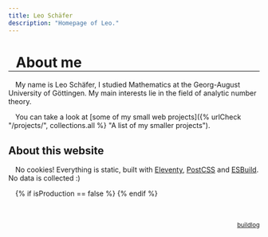 ```yaml
---
title: Leo Schäfer
description: "Homepage of Leo."
---
```


<style type="text/css">
h1 {
  padding: 0 15px;
  border-bottom: 1px solid black;
}

p:before {
  content: "";
  display: inline-block;
  width: 1em;
}

main a {
  color: #017698;
  text-decoration: underline dotted 1px;
}

main a:hover {
  color: #004fd9;
}

</style>

# About me

My name is Leo Schäfer, I studied Mathematics at the Georg-August University of Göttingen. My main interests lie in the field of analytic number theory.

You can take a look at [some of my small web projects]({% urlCheck "/projects/", collections.all %} "A list of my smaller projects").

## About this website

No cookies! Everything is static, built with [Eleventy](https://www.11ty.dev/ "A cool static site generator"), [PostCSS](https://postcss.org/ "Fancy things on top of CSS") and [ESBuild](https://esbuild.github.io/ "A bundler for javascript and typescript"). No data is collected :)

{% if isProduction == false %}
<a href="/buildlog.html" style="display: block; font-size: 0.75rem; float: right; bot: 0; right: 0; margin-top: 4rem;">buildlog</a>
{% endif %}
